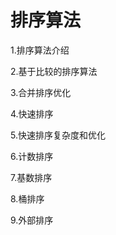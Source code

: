 #  排序算法 

 1.排序算法介绍

 2.基于比较的排序算法

 3.合并排序优化 

 4.快速排序 

 5.快速排序复杂度和优化 

 6.计数排序 

 7.基数排序 

 8.桶排序 

 9.外部排序   